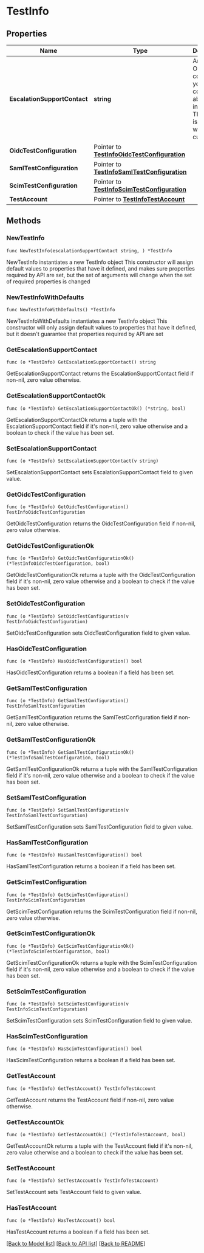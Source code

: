# TestInfo

## Properties

Name | Type | Description | Notes
------------ | ------------- | ------------- | -------------
**EscalationSupportContact** | **string** | An email for Okta to contact your company about your integration. This email isn&#39;t shared with customers. | 
**OidcTestConfiguration** | Pointer to [**TestInfoOidcTestConfiguration**](TestInfoOidcTestConfiguration.md) |  | [optional] 
**SamlTestConfiguration** | Pointer to [**TestInfoSamlTestConfiguration**](TestInfoSamlTestConfiguration.md) |  | [optional] 
**ScimTestConfiguration** | Pointer to [**TestInfoScimTestConfiguration**](TestInfoScimTestConfiguration.md) |  | [optional] 
**TestAccount** | Pointer to [**TestInfoTestAccount**](TestInfoTestAccount.md) |  | [optional] 

## Methods

### NewTestInfo

`func NewTestInfo(escalationSupportContact string, ) *TestInfo`

NewTestInfo instantiates a new TestInfo object
This constructor will assign default values to properties that have it defined,
and makes sure properties required by API are set, but the set of arguments
will change when the set of required properties is changed

### NewTestInfoWithDefaults

`func NewTestInfoWithDefaults() *TestInfo`

NewTestInfoWithDefaults instantiates a new TestInfo object
This constructor will only assign default values to properties that have it defined,
but it doesn't guarantee that properties required by API are set

### GetEscalationSupportContact

`func (o *TestInfo) GetEscalationSupportContact() string`

GetEscalationSupportContact returns the EscalationSupportContact field if non-nil, zero value otherwise.

### GetEscalationSupportContactOk

`func (o *TestInfo) GetEscalationSupportContactOk() (*string, bool)`

GetEscalationSupportContactOk returns a tuple with the EscalationSupportContact field if it's non-nil, zero value otherwise
and a boolean to check if the value has been set.

### SetEscalationSupportContact

`func (o *TestInfo) SetEscalationSupportContact(v string)`

SetEscalationSupportContact sets EscalationSupportContact field to given value.


### GetOidcTestConfiguration

`func (o *TestInfo) GetOidcTestConfiguration() TestInfoOidcTestConfiguration`

GetOidcTestConfiguration returns the OidcTestConfiguration field if non-nil, zero value otherwise.

### GetOidcTestConfigurationOk

`func (o *TestInfo) GetOidcTestConfigurationOk() (*TestInfoOidcTestConfiguration, bool)`

GetOidcTestConfigurationOk returns a tuple with the OidcTestConfiguration field if it's non-nil, zero value otherwise
and a boolean to check if the value has been set.

### SetOidcTestConfiguration

`func (o *TestInfo) SetOidcTestConfiguration(v TestInfoOidcTestConfiguration)`

SetOidcTestConfiguration sets OidcTestConfiguration field to given value.

### HasOidcTestConfiguration

`func (o *TestInfo) HasOidcTestConfiguration() bool`

HasOidcTestConfiguration returns a boolean if a field has been set.

### GetSamlTestConfiguration

`func (o *TestInfo) GetSamlTestConfiguration() TestInfoSamlTestConfiguration`

GetSamlTestConfiguration returns the SamlTestConfiguration field if non-nil, zero value otherwise.

### GetSamlTestConfigurationOk

`func (o *TestInfo) GetSamlTestConfigurationOk() (*TestInfoSamlTestConfiguration, bool)`

GetSamlTestConfigurationOk returns a tuple with the SamlTestConfiguration field if it's non-nil, zero value otherwise
and a boolean to check if the value has been set.

### SetSamlTestConfiguration

`func (o *TestInfo) SetSamlTestConfiguration(v TestInfoSamlTestConfiguration)`

SetSamlTestConfiguration sets SamlTestConfiguration field to given value.

### HasSamlTestConfiguration

`func (o *TestInfo) HasSamlTestConfiguration() bool`

HasSamlTestConfiguration returns a boolean if a field has been set.

### GetScimTestConfiguration

`func (o *TestInfo) GetScimTestConfiguration() TestInfoScimTestConfiguration`

GetScimTestConfiguration returns the ScimTestConfiguration field if non-nil, zero value otherwise.

### GetScimTestConfigurationOk

`func (o *TestInfo) GetScimTestConfigurationOk() (*TestInfoScimTestConfiguration, bool)`

GetScimTestConfigurationOk returns a tuple with the ScimTestConfiguration field if it's non-nil, zero value otherwise
and a boolean to check if the value has been set.

### SetScimTestConfiguration

`func (o *TestInfo) SetScimTestConfiguration(v TestInfoScimTestConfiguration)`

SetScimTestConfiguration sets ScimTestConfiguration field to given value.

### HasScimTestConfiguration

`func (o *TestInfo) HasScimTestConfiguration() bool`

HasScimTestConfiguration returns a boolean if a field has been set.

### GetTestAccount

`func (o *TestInfo) GetTestAccount() TestInfoTestAccount`

GetTestAccount returns the TestAccount field if non-nil, zero value otherwise.

### GetTestAccountOk

`func (o *TestInfo) GetTestAccountOk() (*TestInfoTestAccount, bool)`

GetTestAccountOk returns a tuple with the TestAccount field if it's non-nil, zero value otherwise
and a boolean to check if the value has been set.

### SetTestAccount

`func (o *TestInfo) SetTestAccount(v TestInfoTestAccount)`

SetTestAccount sets TestAccount field to given value.

### HasTestAccount

`func (o *TestInfo) HasTestAccount() bool`

HasTestAccount returns a boolean if a field has been set.


[[Back to Model list]](../README.md#documentation-for-models) [[Back to API list]](../README.md#documentation-for-api-endpoints) [[Back to README]](../README.md)


